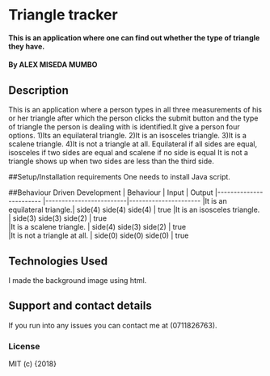 # Triangle tracker


#### This is an application where one can find out whether the type of triangle they have.


#### By ALEX MISEDA MUMBO

## Description
This is an application where a person types in all three measurements of his or her triangle after which the person clicks the submit button and the type of triangle the person is dealing with is identified.It give a person four options.
1)Its an equilateral triangle.
2)It is an isosceles triangle.
3)It is a scalene triangle.
4)It is not a triangle at all.
Equilateral if all sides are equal, isosceles if two sides are equal and scalene if no side is equal
It is not a triangle shows up when two sides are less than the third side.


##Setup/Installation requirements
One needs to install Java script.


##Behaviour Driven Development
|  Behaviour                   |  Input                  | Output
|------------------------      |-------------------------|----------------------
|It is an equilateral triangle.| side(4) side(4) side(4) | true
|It is an isosceles triangle.  | side(3) side(3) side(2) | true       
|It is a scalene triangle.     | side(4) side(3) side(2) | true        
|It is not a triangle at all.  | side(0) side(0) side(0) | true      


## Technologies Used
I made the background image using html.

## Support and contact details
If you run into any issues you can contact me at (0711826763).


### License

MIT (c) {2018} 
